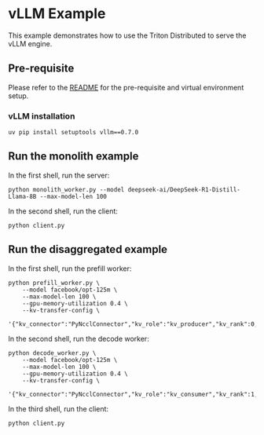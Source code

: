 # vLLM Example

This example demonstrates how to use the Triton Distributed to serve the vLLM engine.

## Pre-requisite

Please refer to the [README](../../README.md) for the pre-requisite and virtual environment setup.

### vLLM installation

```
uv pip install setuptools vllm==0.7.0
```

## Run the monolith example

In the first shell, run the server:

```
python monolith_worker.py --model deepseek-ai/DeepSeek-R1-Distill-Llama-8B --max-model-len 100
```


In the second shell, run the client:

```
python client.py
```

## Run the disaggregated example

In the first shell, run the prefill worker:

```
python prefill_worker.py \
    --model facebook/opt-125m \
    --max-model-len 100 \
    --gpu-memory-utilization 0.4 \
    --kv-transfer-config \
    '{"kv_connector":"PyNcclConnector","kv_role":"kv_producer","kv_rank":0,"kv_parallel_size":2}'
```

In the second shell, run the decode worker:

```
python decode_worker.py \
    --model facebook/opt-125m \
    --max-model-len 100 \
    --gpu-memory-utilization 0.4 \
    --kv-transfer-config \
    '{"kv_connector":"PyNcclConnector","kv_role":"kv_consumer","kv_rank":1,"kv_parallel_size":2}'
```

In the third shell, run the client:

```
python client.py
```
